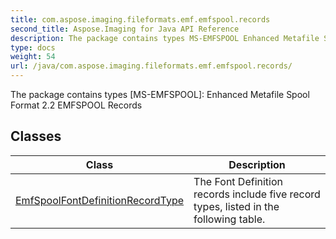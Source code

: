```yaml
---
title: com.aspose.imaging.fileformats.emf.emfspool.records
second_title: Aspose.Imaging for Java API Reference
description: The package contains types MS-EMFSPOOL Enhanced Metafile Spool Format 2.2 EMFSPOOL Records
type: docs
weight: 54
url: /java/com.aspose.imaging.fileformats.emf.emfspool.records/
---
```


The package contains types [MS-EMFSPOOL]: Enhanced Metafile Spool Format 2.2 EMFSPOOL Records


## Classes

| Class | Description |
| --- | --- |
| [EmfSpoolFontDefinitionRecordType](../com.aspose.imaging.fileformats.emf.emfspool.records/emfspoolfontdefinitionrecordtype) | The Font Definition records include five record types, listed in the following table. |
